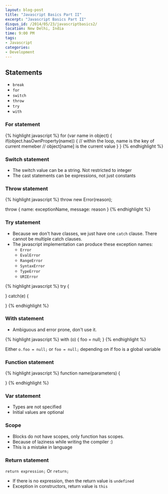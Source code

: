 ```yaml
---
layout: blog-post
title: "Javascript Basics Part II"
excerpt: "Javascript Basics Part II"
disqus_id: /2014/05/23/javascriptbasics2/
location: New Delhi, India
time: 9:00 PM
tags:
- Javascript
categories:
- Development
---
```


## Statements ##

* `break` 
* `for` 
* `switch`
* `throw`
* `try`
* `with`


### For statement ###

{% highlight javascript %}
for (var name in object)
{
	if(object.hasOwnProperty(name))
	{
		// within the loop, name is the key of current memeber
		// object[name] is the current value
	}
}
{% endhighlight %}

### Switch statement ###

* The switch value can be a string. Not restricted to integer
* The cast statements can be expressions, not just constants

### Throw statement ###

{% highlight javascript %}
throw new Error(reason);

throw 
{
	name: exceptionName,
	message: reason
}
{% endhighlight %}

### Try statement ###

* Because we don't have classes, we just have one `catch` clause. There cannot be multiple catch clauses.
* The javascript implementation can produce these exception names:
	* `Error`
	* `EvalError`
	* `RangeError`
	* `SyntaxError`
	* `TypeError`
	* `URIError`


{% highlight javascript %}
try
{

}
catch(e)
{

}
{% endhighlight %}


### With statement ###
* Ambiguous and error prone, don't use it. 

{% highlight javascript %}
with (o)
{
	foo = null;
}
{% endhighlight %}

Either `o.foo = null;` or `foo = null;` depending on if foo is a global variable

### Function statement ###

{% highlight javascript %}
function name(parameters)
{

}
{% endhighlight %}

### Var statement ###
* Types are not specified
* Initial values are optional

### Scope ###
* Blocks do not have scopes, only function has scopes.
* Because of laziness while writing the compiler :)
* This is a mistake in language

### Return statement ###

`return expression;`
Or
`return;`

* If there is no expression, then the return value is `undefined`
* Exception in constructors, return value is `this`

